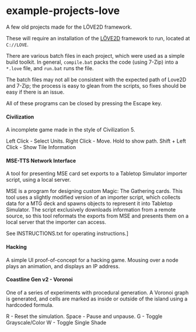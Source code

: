 # example-projects-love
A few old projects made for the LÖVE2D framework.

These will require an installation of the [LÖVE2D](https://love2d.org/) framework to run, located at `C://LOVE`.

There are various batch files in each project, which were used as a simple build toolkit.
In general, `compile.bat` packs the code (using 7-Zip) into a `*.love` file, and `run.bat` runs the file.

The batch files may not all be consistent with the expected path of Love2D and 7-Zip; the process is easy to glean from the scripts, so fixes should be easy if there is an issue.

All of these programs can be closed by pressing the Escape key.

#### Civilization
A incomplete game made in the style of Civilization 5.

Left Click - Select Units.
Right Click - Move. Hold to show path.
Shift + Left Click - Show Tile Information

#### MSE-TTS Network Interface
A tool for presenting MSE card set exports to a Tabletop Simulator importer script, using a local server.

MSE is a program for designing custom Magic: The Gathering cards. This tool uses a slightly modified version of an importer script, which collects data for a MTG deck and spawns objects to represent it into Tabletop Simulator. The script exclusively downloads information from a remote source, so this tool reformats the exports from MSE and presents them on a local server that the importer can access.

See INSTRUCTIONS.txt for operating instructions.]

#### Hacking
A simple UI proof-of-concept for a hacking game. Mousing over a node plays an animation, and displays an IP address.

#### Coastline Gen v2 - Voronoi
One of a series of experiments with procedural generation. A Voronoi graph is generated, and cells are marked as inside or outside of the island using a hardcoded formula.

R - Reset the simulation.
Space - Pause and unpause.
G - Toggle Grayscale/Color
W - Toggle Single Shade